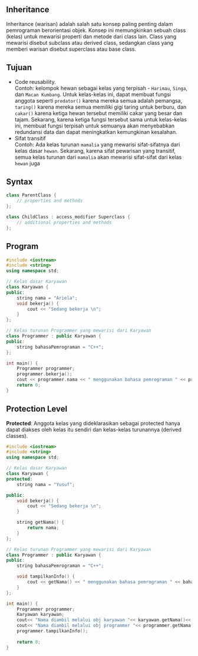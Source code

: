 ## Inheritance

Inheritance (warisan) adalah salah satu konsep paling penting dalam pemrograman berorientasi objek. Konsep ini memungkinkan sebuah class (kelas) untuk mewarisi properti dan metode dari class lain. Class yang mewarisi disebut subclass atau derived class, sedangkan class yang memberi warisan disebut superclass atau base class.

## Tujuan
- Code reusability. \
Contoh: kelompok hewan sebagai kelas yang terpisah - `Harimau`, `Singa`, dan `Macan Kumbang`. Untuk kelas-kelas ini, dapat membuat fungsi anggota seperti `predator()` karena mereka semua adalah pemangsa, `taring()` karena mereka semua memiliki gigi taring untuk berburu, dan `cakar()` karena ketiga hewan tersebut memiliki cakar yang besar dan tajam.  Sekarang, karena ketiga fungsi tersebut sama untuk kelas-kelas ini, membuat fungsi terpisah untuk semuanya akan menyebabkan redundansi data dan dapat meningkatkan kemungkinan kesalahan.
- Sifat transitif\
Contoh: Ada kelas turunan `mamalia` yang mewarisi sifat-sifatnya dari kelas dasar `hewan`. Sekarang, karena sifat pewarisan yang transitif, semua kelas turunan dari `mamalia` akan mewarisi sifat-sifat dari kelas `hewan` juga

## Syntax
```c++
class ParentClass {
    // properties and methods
};

class ChildClass : access_modifier Superclass {
    // additional properties and methods
};
```

## Program
```c++
#include <iostream>
#include <string>
using namespace std;

// Kelas dasar Karyawan
class Karyawan {
public:
    string nama = "Ariela";
    void bekerja() {
        cout << "Sedang bekerja \n";
    }
};

// Kelas turunan Programmer yang mewarisi dari Karyawan
class Programmer : public Karyawan {
public:
    string bahasaPemrograman = "C++";
};

int main() {
    Programmer programmer;
    programmer.bekerja();
    cout << programmer.nama << " menggunakan bahasa pemrograman " << programmer.bahasaPemrograman << endl;
    return 0;
}

```

## Protection Level
**Protected**: Anggota kelas yang dideklarasikan sebagai protected hanya dapat diakses oleh kelas itu sendiri dan kelas-kelas turunannya (derived classes).
```c++
#include <iostream>
#include <string>
using namespace std;

// Kelas dasar Karyawan
class Karyawan {
protected:
    string nama = "Yusuf";

public:
    void bekerja() {
        cout << "Sedang bekerja \n";
    }

    string getNama() {
        return nama;
    }
};

// Kelas turunan Programmer yang mewarisi dari Karyawan
class Programmer : public Karyawan {
public:
    string bahasaPemrograman = "C++";

    void tampilkanInfo() {
        cout << getNama() << " menggunakan bahasa pemrograman " << bahasaPemrograman << endl;
    }
};

int main() {
    Programmer programmer;
    Karyawan karyawan;
    cout<< "Nama diambil melalui obj karyawan "<< karyawan.getNama()<< endl;
    cout<< "Nama diambil melalui obj programmer "<< programmer.getNama()<< endl;
    programmer.tampilkanInfo();
    
    return 0;
}


```
